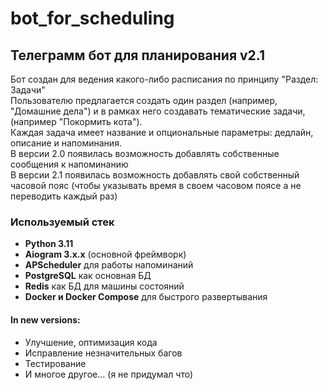 # bot_for_scheduling

## Телеграмм бот для планирования v2.1

Бот создан для ведения какого-либо расписания
по принципу "Раздел: Задачи"<br>
Пользователю предлагается создать один раздел (например, "Домашние дела") и в рамках него создавать тематические задачи,
(например "Покормить кота").<br>
Каждая задача имеет название и опциональные параметры: дедлайн, описание и напоминания.<br>
В версии 2.0 появилась возможность добавлять собственные сообщения к напоминанию<br>
В версии 2.1 появилась возможность добавлять свой собственный часовой пояс (чтобы указывать время в своем часовом поясе
а не переводить каждый раз)

### Используемый стек

* **Python 3.11**
* **Aiogram 3.x.x** (основной фреймворк)
* **APScheduler** для работы напоминаний
* **PostgreSQL** как основная БД
* **Redis** как БД для машины состояний
* **Docker и Docker Compose** для быстрого развертывания

#### In new versions:
* Улучшение, оптимизация кода
* Исправление незначительных багов
* Тестирование
* И многое другое... (я не придумал что)